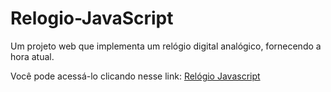 # Relogio-JavaScript
<p>Um projeto web que implementa um relógio digital analógico, fornecendo a hora atual.</p>
Você pode acessá-lo clicando nesse link: <a href="https://amenesca.github.io/Relogio-JavaScript/">Relógio Javascript</a>
